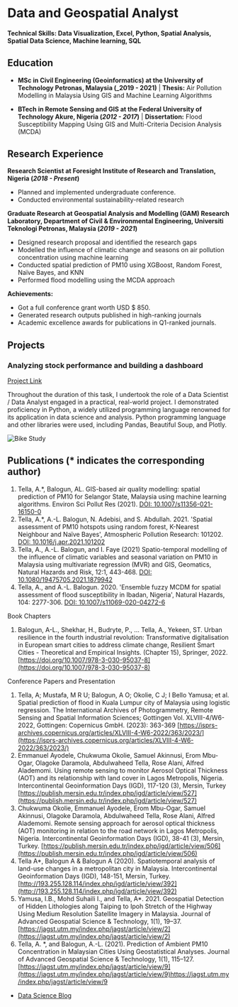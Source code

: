 # Data and Geospatial Analyst

#### Technical Skills: Data Visualization, Excel, Python, Spatial Analysis, Spatial Data Science, Machine learning, SQL

## Education							       		
- **MSc in Civil Engineering (Geoinformatics) at the University of Technology Petronas, Malaysia (_2019 - 2021)** |
  **Thesis:** Air Pollution Modelling in Malaysia Using GIS and Machine Learning Algorithms
  			        		
- **BTech in Remote Sensing and GIS at the Federal University of Technology Akure, Nigeria (_2012 - 2017_)** |
  **Dissertation:** Flood Susceptibility Mapping Using GIS and Multi-Criteria Decision Analysis (MCDA)
  
## Research Experience
**Research Scientist at Foresight Institute of Research and Translation, Nigeria (_2018 - Present_)**
- Planned and implemented undergraduate conference.
- Conducted environmental sustainability-related research


**Graduate Research at Geospatial Analysis and Modelling (GAM) Research Laboratory, Department of Civil & Environmental Engineering, Universiti Teknologi Petronas, Malaysia (_2019 - 2021_)**
- Designed research proposal and identified the research gaps
- Modelled the influence of climatic change and seasons on air pollution concentration using machine learning
- Conducted spatial prediction of PM10 using XGBoost, Random Forest, Naïve Bayes, and KNN
- Performed flood modelling using the MCDA approach
  
**Achievements:**
- Got a full conference grant worth USD $ 850.
- Generated research outputs published in high-ranking journals
- Academic excellence awards for publications in Q1-ranked journals.


## Projects
### Analyzing stock performance and building a dashboard
[Project Link](https://github.com/AbdulwaheedT/Analyzing-stock-performance-and-building-a-dashboard.git)

Throughout the duration of this task, I undertook the role of a Data Scientist / Data Analyst engaged in a practical, real-world project. I demonstrated proficiency in Python, a widely utilized programming language renowned for its application in data science and analysis. Python programming language and other libraries were used, including Pandas, Beautiful Soup, and Plotly.

![Bike Study](/assets/img/bike_study.jpeg)

## Publications (* indicates the corresponding author)
1.	Tella, A.*, Balogun, AL. GIS-based air quality modelling: spatial prediction of PM10 for Selangor State, Malaysia using machine learning algorithms. Environ Sci Pollut Res (2021). [DOI: 10.1007/s11356-021-16150-0 ](https://doi.org/10.1007/s11356-021-16150-0)
2.	Tella, A.*, A.-L. Balogun, N. Adebisi, and S. Abdullah. 2021. 'Spatial assessment of PM10 hotspots using random forest, K-Nearest Neighbour and Naïve Bayes', Atmospheric Pollution Research: 101202. [DOI: 10.1016/j.apr.2021.101202 ](https://doi.org/10.1016/j.apr.2021.101202)
3.	Tella, A., A.-L. Balogun, and I. Faye (2021) Spatio-temporal modelling of the influence of climatic variables and seasonal variation on PM10 in Malaysia using multivariate regression (MVR) and GIS, Geomatics, Natural Hazards and Risk, 12:1, 443-468. [DOI: 10.1080/19475705.2021.1879942](https://doi.org/10.1080/19475705.2021.1879942)
4.	Tella, A., and A.-L. Balogun. 2020. 'Ensemble fuzzy MCDM for spatial assessment of flood susceptibility in Ibadan, Nigeria', Natural Hazards, 104: 2277-306. [DOI: 10.1007/s11069-020-04272-6 ](https://doi.org/10.1007/s11069-020-04272-6)

Book Chapters
1.	Balogun, A-L., Shekhar, H., Budryte, P., … Tella, A., Yekeen, ST. Urban resilience in the fourth industrial revolution: Transformative digitalisation in European smart cities to address climate change, Resilient Smart Cities - Theoretical and Empirical Insights. (Chapter 15), Springer, 2022. [https://doi.org/10.1007/978-3-030-95037-8](https://doi.org/10.1007/978-3-030-95037-8)

Conference Papers and Presentation
1.	Tella, A; Mustafa, M R U; Balogun, A O; Okolie, C J; I Bello Yamusa; et al.  Spatial prediction of flood in Kuala Lumpur city of Malaysia using logistic regression. The International Archives of Photogrammetry, Remote Sensing and Spatial Information Sciences; Gottingen  Vol. XLVIII-4/W6-2022,  Gottingen: Copernicus GmbH. (2023): 363-369 [https://isprs-archives.copernicus.org/articles/XLVIII-4-W6-2022/363/2023/](https://isprs-archives.copernicus.org/articles/XLVIII-4-W6-2022/363/2023/)
2.	Emmanuel Ayodele, Chukwuma Okolie, Samuel Akinnusi, Erom Mbu-Ogar, Olagoke Daramola, Abdulwaheed Tella, Rose Alani, Alfred Alademomi. Using remote sensing to monitor Aerosol Optical Thickness (AOT) and its relationship with land cover in Lagos Metropolis, Nigeria. Intercontinental Geoinformation Days (IGD), 117-120 (3), Mersin, Turkey [https://publish.mersin.edu.tr/index.php/igd/article/view/527](https://publish.mersin.edu.tr/index.php/igd/article/view/527)
3.	Chukwuma Okolie, Emmanuel Ayodele, Erom Mbu-Ogar, Samuel Akinnusi, Olagoke Daramola, Abdulwaheed Tella, Rose Alani, Alfred Alademomi. Remote sensing approach for aerosol optical thickness (AOT) monitoring in relation to the road network in Lagos Metropolis, Nigeria. Intercontinental Geoinformation Days (IGD), 38-41 (3), Mersin, Turkey. [https://publish.mersin.edu.tr/index.php/igd/article/view/506](https://publish.mersin.edu.tr/index.php/igd/article/view/506)
4.	Tella A*, Balogun A & Balogun A (2020). Spatiotemporal analysis of land-use changes in a metropolitan city in Malaysia. Intercontinental Geoinformation Days (IGD), 148-151, Mersin, Turkey. [http://193.255.128.114/index.php/igd/article/view/392](http://193.255.128.114/index.php/igd/article/view/392)
5.	Yamusa, I.B., Mohd Suhaili I., and Tella, A*. 2021. Geospatial Detection of Hidden Lithologies along Taiping to Ipoh Stretch of the Highway Using Medium Resolution Satellite Imagery in Malaysia. Journal of Advanced Geospatial Science & Technology, 1(1), 19–37. [https://jagst.utm.my/index.php/jagst/article/view/2](https://jagst.utm.my/index.php/jagst/article/view/2)
6.	Tella, A. *, and Balogun, A.-L. (2021). Prediction of Ambient PM10 Concentration in Malaysian Cities Using Geostatistical Analyses. Journal of Advanced Geospatial Science & Technology, 1(1), 115–127. [https://jagst.utm.my/index.php/jagst/article/view/9](https://jagst.utm.my/index.php/jagst/article/view/9)https://jagst.utm.my/index.php/jagst/article/view/9


- [Data Science Blog](https://medium.com/@shawhin)
